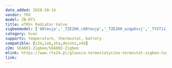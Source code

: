```yaml
---
date_added: 2020-10-14
vendor: TRX
model: ZB-RT1
title: eTRV+ Radiator Valve
zigbeemodel: ['88teujp','_TZE200_c88teujp','_TZE200_azqp6ssj','_TYST11_azqp6ssj']
category: hvac
supports: temperature, thermostat, battery
compatible: [z2m,iob,zha,deconz,z4d]
z2m: SEA801-Zigbee/SEA802-Zigbee
mlink: https://www.rtx24.pl/glowica-termostatyczna-termostat-zigbee-tuya-smart-p-434.html
link: 
---
```

